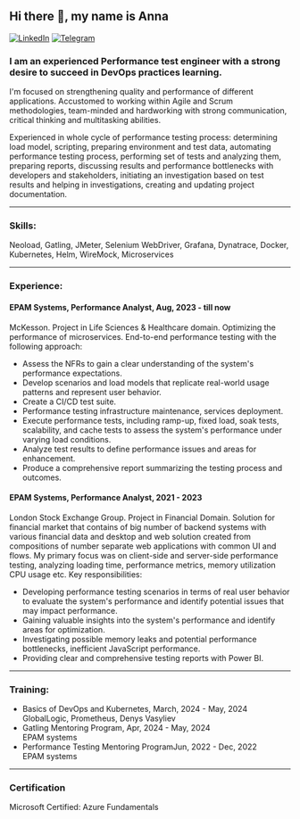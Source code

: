 ## Hi there 👋, my name is Anna
[![LinkedIn](https://img.shields.io/badge/LinkedIn-AnnaDatska-white?style=flat&logo=linkedin)](https://www.linkedin.com/in/anna-datska)
[![Telegram](https://img.shields.io/badge/Telegram-@annadatska-blue?style=flat&logo=telegram)](https://t.me/annadatska)

### I am an experienced Performance test engineer with a strong desire to succeed in DevOps practices learning.

I'm focused on strengthening quality and performance of different applications.
Accustomed to working within Agile and Scrum methodologies, team-minded and hardworking with
strong communication, critical thinking and multitasking abilities.

Experienced in whole cycle of performance testing process: determining load model, scripting, preparing environment and test data, automating performance testing process, performing set of tests and analyzing them, preparing reports, discussing results and performance bottlenecks with developers and stakeholders, initiating an investigation based on test results and helping in investigations, creating and updating project documentation.

---

### **Skills:**
Neoload, Gatling, JMeter, Selenium WebDriver, Grafana, Dynatrace, Docker, Kubernetes, Helm, WireMock, Microservices

---

### **Experience:**
#### EPAM Systems, Performance Analyst, Aug, 2023 - till now
  McKesson. Project in Life Sciences & Healthcare domain. Optimizing the performance of microservices. End-to-end performance testing with the following approach:
  - Assess the NFRs to gain a clear understanding of the system's performance expectations.
  - Develop scenarios and load models that replicate real-world usage patterns and represent user behavior.
  - Create a CI/CD test suite.
  - Performance testing infrastructure maintenance, services deployment.
  - Execute performance tests, including ramp-up, fixed load, soak tests, scalability, and cache tests to assess the system's performance under varying load conditions.
  - Analyze test results to define performance issues and areas for enhancement.
  - Produce a comprehensive report summarizing the testing process and outcomes.

 
#### EPAM Systems, Performance Analyst, 2021 - 2023
  London Stock Exchange Group. Project in Financial Domain. Solution for financial market that contains of big number of backend systems with various financial data and desktop and web solution created from compositions of number separate web applications with common UI and flows.
  My primary focus was on client-side and server-side performance testing, analyzing loading time, performance metrics, memory utilization CPU usage etc.
  Key responsibilities:
  - Developing performance testing scenarios in terms of real user behavior to evaluate the system's performance and identify potential issues that may impact performance.
  - Gaining valuable insights into the system's performance and identify areas for optimization.
  - Investigating possible memory leaks and potential performance bottlenecks, inefficient JavaScript performance.
  - Providing clear and comprehensive testing reports with Power BI.

---
 
### **Training:**
- Basics of DevOps and Kubernetes, March, 2024 - May, 2024<br>
  GlobalLogic, Prometheus, Denys Vasyliev
- Gatling Mentoring Program, Apr, 2024 - May, 2024<br>
  EPAM systems
- Performance Testing Mentoring ProgramJun, 2022 - Dec, 2022<br>
  EPAM systems

---

### **Certification**
Microsoft Certified: Azure Fundamentals
